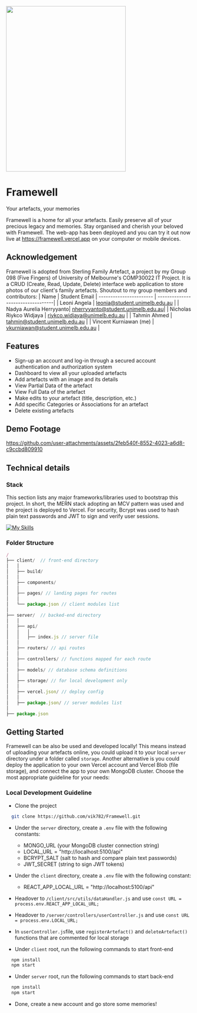 <img src="https://github.com/user-attachments/assets/2b3dcafd-212a-4ab7-bf35-bcaed87a5371" width="325" height="450"/>

# Framewell
Your artefacts, your memories

Framewell is a home for all your artefacts. Easily preserve all of your precious legacy and memories. Stay organised and cherish your beloved with Framewell. The web-app has been deployed and you can try it out now live at https://framewell.vercel.app on your computer or mobile devices.

## Acknowledgement
Framewell is adopted from Sterling Family Artefact, a project by my Group 098 (Five Fingers) of University of Melbourne's COMP30022 IT Project. It is a CRUD (Create, Read, Update, Delete) interface web application to store photos of our client's family artefacts. Shoutout to my group members and contributors: 
| Name                    | Student Email 
| ----------------------- | ----------------------------------|
| Leoni Angela            | leonia@student.unimelb.edu.au     | 
| Nadya Aurelia Herryyanto| nherryyanto@student.unimelb.edu.au| 
| Nicholas Riykco Widjaya | riykco.widjaya@unimelb.edu.au     | 
| Tahmin Ahmed            | tahmin@student.unimelb.edu.au     | 
| Vincent Kurniawan (me)  | vkurniawan@student.unimelb.edu.au | 

## Features
- Sign-up an account and log-in through a secured account authentication and authorization system
- Dashboard to view all your uploaded artefacts
- Add artefacts with an image and its details
- View Partial Data of the artefact
- View Full Data of the artefact
- Make edits to your artefact (title, description, etc.)
- Add specific Categories or Associations for an artefact
- Delete existing artefacts

## Demo Footage
https://github.com/user-attachments/assets/2feb540f-8552-4023-a6d8-c9ccbd809910

## Technical details

### Stack

This section lists any major frameworks/libraries used to bootstrap this project. In short, the MERN stack adopting an MCV pattern was used and the project is deployed to Vercel. For security, Bcrypt was used to hash plain text passwords and JWT to sign and verify user sessions.

[![My Skills](https://skillicons.dev/icons?i=html,css,js,mongodb,express,react,nodejs,vercel)](https://skillicons.dev)


### Folder Structure
```js
/
├── client/  // front-end directory 
│   │           
│   ├── build/
│   │
│   ├── components/ 
│   │
│   ├── pages/ // landing pages for routes
│   │       
│   └── package.json // client modules list
│               
├── server/  // backed-end directory 
│   │           
│   ├── api/
│   │   │
│   │   ├── index.js // server file
│   │   
│   ├── routers/ // api routes
│   │      
│   ├── controllers/ // functions mapped for each route
│   │
│   ├── models/ // database schema definitions
│   │
│   ├── storage/ // for local development only
│   │
│   ├── vercel.json/ // deploy config
│   │
│   ├── package.json/ // server modules list
│              
├── package.json 
```

## Getting Started
Framewell can be also be used and developed locally! This means instead of uploading your artefacts online, you could upload it to your local `server` directory under a folder called `storage`. Another alternative is you could deploy the application to your own Vercel account and Vercel Blob (file storage), and connect the app to your own MongoDB cluster. Choose the most appropriate guideline for your needs:

### Local Development Guideline

- Clone the project

```bash
  git clone https://github.com/vik782/Framewell.git
```
- Under the `server` directory, create a `.env` file with the following constants:
  - MONGO_URL (your MongoDB cluster connection string)
  - LOCAL_URL = "http://localhost:5100/api"
  - BCRYPT_SALT (salt to hash and compare plain text passwords)
  - JWT_SECRET (string to sign JWT tokens)
   
- Under the `client` directory, create a `.env` file with the following constant:
  - REACT_APP_LOCAL_URL = "http://localhost:5100/api"

- Headover to `/client/src/utils/dataHandler.js` and use `const URL = process.env.REACT_APP_LOCAL_URL;`
- Headover to `/server/controllers/userController.js` and use `const URL = process.env.LOCAL_URL;`
- In `userController.js`file, use `registerArtefact()` and `deleteArtefact()` functions that are commented for local storage
- Under `client` root, run the following commands to start front-end
```bash
  npm install
  npm start
```
- Under `server` root, run the following commands to start back-end
```bash
  npm install
  npm start
```
- Done, create a new account and go store some memories!
